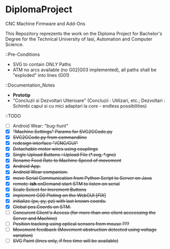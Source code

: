 # DiplomaProject
CNC Machine Firmware and Add-Ons

This Repozitory reprezents the work on the Diploma Project for Bachelor's Degree for the Technical University of Iasi, Automation and Computer Science.

::Pre-Conditions
 - SVG to contain *ONLY* Paths
 - ATM no arcs available (no G02|G03 implemented), all paths shall be "exploded" into lines (G01)

::Documentation_Notes
 - <b>Prototip</b>
 - "Concluzii si Dezvoltari Ulterioare" (Concluzii	: Utilizari, etc.; 
										 Dezvoltari	: Schimbi capul si cu mici adaptari la *core* - endless possibilities)

::TODO
 - [ ] Android Wear: "bug-hunt"
 - [x] <strike>"Machine Settings" Params for SVG2GCode.py<strike>
 - [x] <strike>SVG2GCode.py from commandline</strike>
 - [x] <strike>redesign interface "/CNC/GUI"</strike>
 - [x] <strike>Detachable motor wires using couplings</strike>
 - [x] <strike>Single Upload Buttons ::Upload File (*.svg, *.gnc)</strike>
 - [x] <strike>Rename Feed Rate to Machine Speed of movement</strike>
 - [x] <strike>Android App.</strike>
 - [x] <strike>Android Wear companion.</strike>
 - [x] <strike>move Serial Communication from Python Script to Server on Java</strike>
 - [x] <strike>remote-<b>ish</b> onDemand start STM to listen on serial</strike>
 - [x] <strike>Scale Select for Increment Buttons</strike>
 - [x] <strike>implement G00 Ploting on the WebGUI [*FIX*]</strike>
 - [x] <strike>initialize (px, py, pz) with last known coords.</strike>
 - [x] <strike>Global pos.Coords on STM.</strike>
 - [ ] <strike>Concurent Client's Access (for more than one client acccessing the Server and Machine)</strike>
 - [ ] <strike>Position tracking using optical sensors from mouse ???</strike>
 - [ ] <strike>Movement feedback (Movement obstruction detected using voltage variation)</strike>
 - [ ] <strike>SVG Paint (lines only, if free time will be available)</strike>
